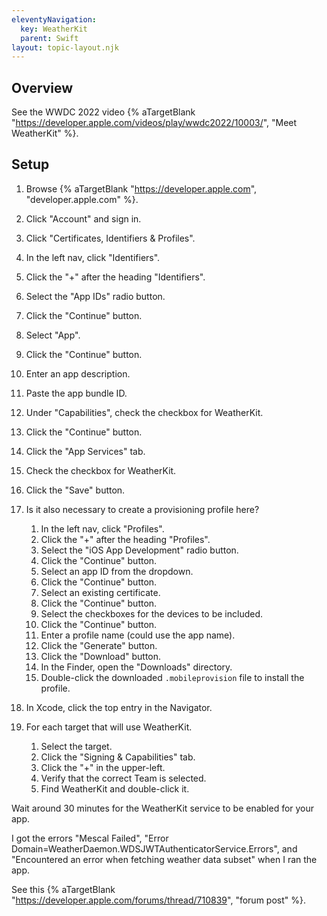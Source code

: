 ```yaml
---
eleventyNavigation:
  key: WeatherKit
  parent: Swift
layout: topic-layout.njk
---
```


## Overview

See the WWDC 2022 video {% aTargetBlank
"https://developer.apple.com/videos/play/wwdc2022/10003/", "Meet WeatherKit" %}.

## Setup

1. Browse {% aTargetBlank "https://developer.apple.com",
   "developer.apple.com" %}.
1. Click "Account" and sign in.
1. Click "Certificates, Identifiers & Profiles".
1. In the left nav, click "Identifiers".
1. Click the "+" after the heading "Identifiers".
1. Select the "App IDs" radio button.
1. Click the "Continue" button.
1. Select "App".
1. Click the "Continue" button.
1. Enter an app description.
1. Paste the app bundle ID.
1. Under "Capabilities", check the checkbox for WeatherKit.
1. Click the "Continue" button.
1. Click the "App Services" tab.
1. Check the checkbox for WeatherKit.
1. Click the "Save" button.

1. Is it also necessary to create a provisioning profile here?

   1. In the left nav, click "Profiles".
   1. Click the "+" after the heading "Profiles".
   1. Select the "iOS App Development" radio button.
   1. Click the "Continue" button.
   1. Select an app ID from the dropdown.
   1. Click the "Continue" button.
   1. Select an existing certificate.
   1. Click the "Continue" button.
   1. Select the checkboxes for the devices to be included.
   1. Click the "Continue" button.
   1. Enter a profile name (could use the app name).
   1. Click the "Generate" button.
   1. Click the "Download" button.
   1. In the Finder, open the "Downloads" directory.
   1. Double-click the downloaded `.mobileprovision` file
      to install the profile.

1. In Xcode, click the top entry in the Navigator.
1. For each target that will use WeatherKit.

   1. Select the target.
   1. Click the "Signing & Capabilities" tab.
   1. Click the "+" in the upper-left.
   1. Verify that the correct Team is selected.
   1. Find WeatherKit and double-click it.

Wait around 30 minutes for the WeatherKit service to be enabled for your app.

I got the errors "Mescal Failed",
"Error Domain=WeatherDaemon.WDSJWTAuthenticatorService.Errors", and
"Encountered an error when fetching weather data subset"
when I ran the app.

See this {% aTargetBlank "https://developer.apple.com/forums/thread/710839",
"forum post" %}.
